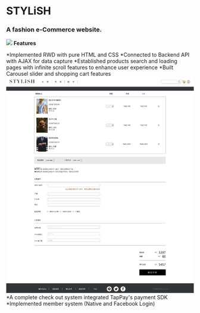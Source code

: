 ﻿# STYLiSH

### A fashion e-Commerce website.
![](images/readme/STYLISH.png)
**Features**

   *Implemented RWD with pure HTML and CSS
   *Connected to Backend API with AJAX for data capture
   *Established products search and loading pages with infinite scroll features to enhance user experience
   *Built Carousel slider and shopping cart features
![](images/readme/STYLISH2.png)
    *A complete check out system integrated TapPay's payment SDK
    *Implemented member system (Native and Facebook Login) 
